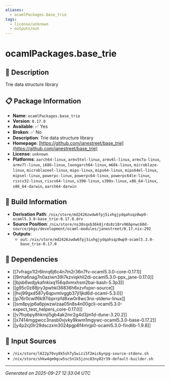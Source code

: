 ```yaml
---
aliases:
  - ocamlPackages.base_trie
tags:
  - license/unknown
  - outputs/out
---
```


# ocamlPackages.base_trie

## 📝 Description

Trie data structure library

## 📋 Package Information

- **Name**: `ocamlPackages.base_trie`
- **Version**: `0.17.0`
- **Available**: ✅ Yes
- **Broken**: ✅ No
- **Description**: Trie data structure library
- **Homepage**: [https://github.com/janestreet/base_trie](https://github.com/janestreet/base_trie)
- **License**: `unknown`
- **Platforms**: `aarch64-linux`, `armv5tel-linux`, `armv6l-linux`, `armv7a-linux`, `armv7l-linux`, `i686-linux`, `loongarch64-linux`, `m68k-linux`, `microblaze-linux`, `microblazeel-linux`, `mips-linux`, `mips64-linux`, `mips64el-linux`, `mipsel-linux`, `powerpc-linux`, `powerpc64-linux`, `powerpc64le-linux`, `riscv32-linux`, `riscv64-linux`, `s390-linux`, `s390x-linux`, `x86_64-linux`, `x86_64-darwin`, `aarch64-darwin`

## 🔧 Build Information

- **Derivation Path**: `/nix/store/md2426zwdw6fpj5ixhgjydqahsqz0wp9-ocaml5.3.0-base_trie-0.17.0.drv`
- **Source Position**: `/nix/store/ns30sqxb36k8jrds8z18rv96bpnwc60d-source/pkgs/development/ocaml-modules/janestreet/0.17.nix:292`
- **Outputs**:
  - `out`:  `/nix/store/md2426zwdw6fpj5ixhgjydqahsqz0wp9-ocaml5.3.0-base_trie-0.17.0`

## 🔗 Dependencies

- [[7vfragx1l2r6lnrq6j6c4n7m2r36n7fv-ocaml5.3.0-core-0.17.1]]
- [[9nha6nag7n0aziwn39i7kzviqkhli2di-ocaml5.3.0-ppx_jane-0.17.0]]
- [[bjsb6wdjykafnkixq156qdvmxhsm2bai-bash-5.3p3]]
- [[g95c0z88jry3pwhkl36836h6xzvfxpxr-source]]
- [[hvj99gxd587y6qpvmlvggb37jl1jkd6d-ocaml-5.3.0]]
- [[p76r0cwlf6k97ibprrpfd8xw0r8wc3nx-stdenv-linux]]
- [[sm8pyjp6a6pjwzwlzaa05n8s4n00gcli-ocaml5.3.0-expect_test_helpers_core-0.17.0]]
- [[v7frpbpy8hkmji5gb4ak2mr2g4d3jm1d-dune-3.20.2]]
- [[x7414mggwcc3nasb0vjvky9kwm1mgywc-ocaml5.3.0-base-0.17.2]]
- [[y4p2cj0lr29dsczxm3024pgp6f4mrjp0-ocaml5.3.0-findlib-1.9.8]]

## 📁 Input Sources

- `/nix/store/l622p70vy8k5sh7y5wizi5f2mic6ynpg-source-stdenv.sh`
- `/nix/store/shkw4qm9qcw5sc5n1k5jznc83ny02r39-default-builder.sh`

---
*Generated on 2025-09-27 12:33:04 UTC*
